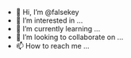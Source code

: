 - 👋 Hi, I’m @falsekey
- 👀 I’m interested in ...
- 🌱 I’m currently learning ...
- 💞️ I’m looking to collaborate on ...
- 📫 How to reach me ...

<!---
falsekey/falsekey is a ✨ special ✨ repository because its `README.md` (this file) appears on your GitHub profile.
You can click the Preview link to take a look at your changes.
--->
